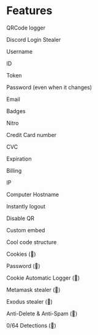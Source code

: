 # Features
QRCode logger

Discord Login Stealer

Username

ID

Token

Password (even when it changes)

Email

Badges

Nitro

Credit Card number

CVC

Expiration

Billing

IP

Computer Hostname

Instantly logout

Disable QR

Custom embed

Cool code structure

Cookies (💎)

Password (💎)

Cookie Automatic Logger (💎)

Metamask stealer (💎)

Exodus stealer (💎)

Anti-Delete & Anti-Spam (💎)

0/64 Detections (💎)
